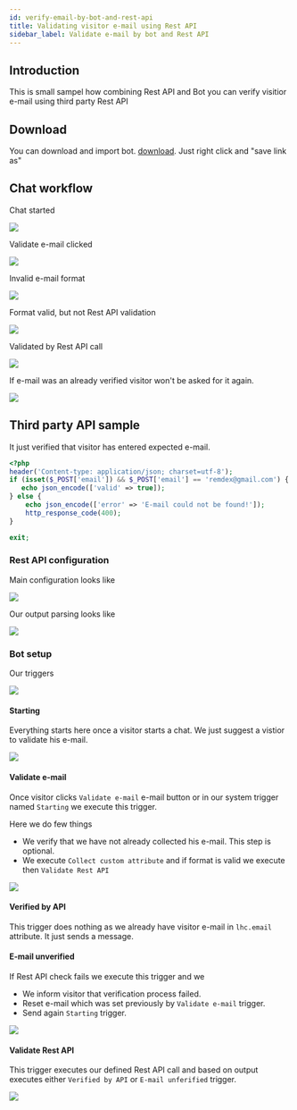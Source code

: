 ```yaml
---
id: verify-email-by-bot-and-rest-api
title: Validating visitor e-mail using Rest API
sidebar_label: Validate e-mail by bot and Rest API
---
```


## Introduction

This is small sampel how combining Rest API and Bot you can verify visitior e-mail using third party Rest API

## Download

You can download and import bot.
[download](/img/bot/bot-email.json). Just right click and "save link as"

## Chat workflow

Chat started

![](/img/bot/chat-workflow-started.png)

Validate e-mail clicked

![](/img/bot/validate-e-mail-clicked.png)

Invalid e-mail format

![](/img/bot/invalid-format-email.png)

Format valid, but not Rest API validation

![](/img/bot/format-valid-but-not-rest-api.png)

Validated by Rest API call

![](/img/bot/valid-rest-api.png)

If e-mail was an already verified visitor won't be asked for it again.

![](/img/bot/already-verified-email.png)

## Third party API sample

It just verified that visitor has entered expected e-mail.

```php
<?php
header('Content-type: application/json; charset=utf-8');
if (isset($_POST['email']) && $_POST['email'] == 'remdex@gmail.com') {
   echo json_encode(['valid' => true]);
} else {
    echo json_encode(['error' => 'E-mail could not be found!']);
    http_response_code(400);
}

exit;
```

### Rest API configuration

Main configuration looks like

![](/img/bot/validate-email-rest-api.png)

Our output parsing looks like

![](/img/bot/validate-email-output-parsing.png)

### Bot setup

Our triggers

![](/img/bot/validate-email-triggers.png)

#### Starting

Everything starts here once a visitor starts a chat. We just suggest a vistior to validate his e-mail.

![](/img/bot/starting-validate-email.png)

#### Validate e-mail

Once visitor clicks `Validate e-mail` e-mail button or in our system trigger named `Starting` we execute this trigger.

Here we do few things

* We verify that we have not already collected his e-mail. This step is optional.
* We execute `Collect custom attribute` and if format is valid we execute then `Validate Rest API`

![](/img/bot/validate-email-starting-format.png)

#### Verified by API

This trigger does nothing as we already have visitor e-mail in `lhc.email` attribute. It just sends a message.

#### E-mail unverified

If Rest API check fails we execute this trigger and we

* We inform visitor that verification process failed.
* Reset e-mail which was set previously by `Validate e-mail` trigger.
* Send again `Starting` trigger.

![](/img/bot/email-unverified.png)

#### Validate Rest API

This trigger executes our defined Rest API call and based on output executes either `Verified by API` or `E-mail unferified` trigger.

![](/img/bot/validate-email-rest-api-call.png)
